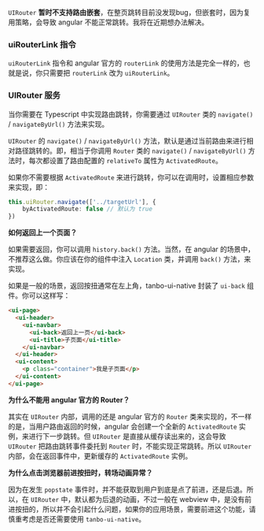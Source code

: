 `UIRouter` <strong class="color-danger">暂时不支持路由嵌套</strong>，在整页跳转目前没发现bug，但嵌套时，因为复用策略，会导致 angular 不能正常跳转。我将在近期想办法解决。

### uiRouterLink 指令

`uiRouterLink` 指令和 angular 官方的 `routerLink` 的使用方法是完全一样的，也就是说，你只需要把 `routerLink` 改为 `uiRouterLink`。

### UIRouter 服务

当你需要在 Typescript 中实现路由跳转，你需要通过 `UIRouter` 类的 `navigate()` / `navigateByUrl()` 方法来实现。  

`UIRouter` 的 `navigate()` / `navigateByUrl()` 方法，默认是通过当前路由来进行相对路径跳转的。即，相当于你调用 `Router` 类的 `navigate()` / `navigateByUrl()` 方法时，每次都设置了路由配置的 `relativeTo` 属性为 `ActivatedRoute`。

如果你不需要根据 `ActivatedRoute` 来进行跳转，你可以在调用时，设置相应参数来实现，即：

```typescript
this.uiRouter.navigate(['../targetUrl'], {
    byActivatedRoute: false // 默认为 true
})
```

**如何返回上一个页面？**

如果需要返回，你可以调用 `history.back()` 方法。当然，在 angular 的场景中，不推荐这么做。你应该在你的组件中注入 `Location` 类，并调用 `back()` 方法，来实现。

如果是一般的场景，返回按扭通常在左上角，tanbo-ui-native 封装了 `ui-back` 组件。你可以这样写：
```html
<ui-page>
  <ui-header>
    <ui-navbar>
      <ui-back>返回上一页</ui-back>
      <ui-title>子页面</ui-title>
    </ui-navbar>
  </ui-header>
  <ui-content>
    <p class="container">我是子页面</p>
  </ui-content>
</ui-page>
```

**为什么不能用 angular 官方的 Router？**

其实在 `UIRouter` 内部，调用的还是 angular 官方的 `Router` 类来实现的，不一样的是，当用户路由返回的时候，angular 会创建一个全新的 `ActivatedRoute` 实例，来进行下一步跳转。但 `UIRouter` 是直接从缓存读出来的，这会导致 `UIRouter` 把路由跳转事件委托到 `Router` 时，不能实现正常跳转。所以 `UIRouter` 内部，会在返回事件中，更新缓存的 `ActivatedRoute` 实例。

**为什么点击浏览器前进按扭时，转场动画异常？**

因为在发生 `popstate` 事件时，并不能获取到用户到底是点了前进，还是后退。所以，在 `UIRouter` 中，默认都为后退的动画，不过一般在 webview 中，是没有前进按扭的，所以并不会引起什么问题，如果你的应用场景，需要前进这个功能，请慎重考虑是否还需要使用 `tanbo-ui-native`。
